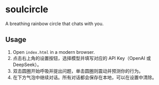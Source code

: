 # soulcircle

A breathing rainbow circle that chats with you.

## Usage

1. Open `index.html` in a modern browser.
2. 点击右上角的设置按钮，选择模型并填写对应的 API Key（OpenAI 或 DeepSeek）。
3. 双击圆圈开始呼吸并提出问题，单击圆圈则震动并预测你的行为。
4. 在下方气泡中继续对话。所有对话都会保存在本地，可以在设置中清除。
